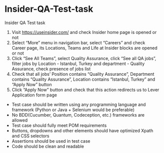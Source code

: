 # Insider-QA-Test-task
Insider QA Test task

1. Visit https://useinsider.com/ and check Insider home page is opened or not
2. Select “More” menu in navigation bar, select “Careers” and check Career page, its
Locations, Teams and Life at Insider blocks are opened or not
3. Click “See All Teams”, select Quality Assurance, click “See all QA jobs”, filter jobs by
Location - Istanbul, Turkey and department - Quality Assurance, check presence of
jobs list
4. Check that all jobs’ Position contains “Quality Assurance”, Department contains
“Quality Assurance”, Location contains “Istanbul, Turkey” and “Apply Now” button
5. Click “Apply Now” button and check that this action redirects us to Lever Application
form page
- Test case should be written using any programming language and framework
(Python or Java + Selenium would be preferable)
- No BDD(Cucumber, Quantum, Codeception, etc.) frameworks are allowed
- Test case should fully meet POM requirements
- Buttons, dropdowns and other elements should have optimized Xpath and
CSS selectors
- Assertions should be used in test case
- Code should be clean and readable
